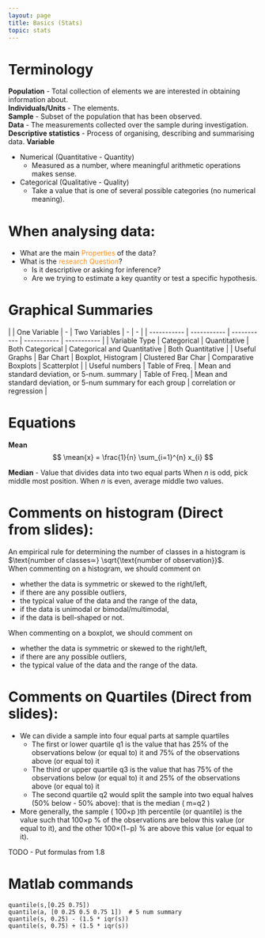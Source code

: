 ```yaml
---
layout: page
title: Basics (Stats)
topic: stats
---
```

$$\newcommand{\prob}[1]{\mathbb{P}(#1)} \newcommand{\cprob}[2]{\prob{#1 \;|\; #2}} \newcommand{\mean}[1]{\bar{#1}}$$

# Terminology
**Population** - Total collection of elements we are interested in obtaining information about.  
**Individuals/Units** - The elements.  
**Sample** - Subset of the population that has been observed.  
**Data** - The measurements collected over the sample during investigation.  
**Descriptive statistics** - Process of organising, describing and summarising data.
**Variable**  
*	Numerical (Quantitative - Quantity)
	- Measured as a number, where meaningful arithmetic operations makes sense.
*	Categorical (Qualitative - Quality)
	- Take a value that is one of several possible categories (no numerical meaning).


# When analysing data:
-	What are the main <span style="color:#FF8F1F">Properties</span> of the data?
-	What is the <span style="color:#FF8F1F">research Question</span>?
	- Is it descriptive or asking for inference?
	- Are we trying to estimate a key quantity or test a specific hypothesis.

# Graphical Summaries

|  | One Variable | - | Two Variables | - | - |
| ----------- | ----------- | ----------- | ----------- | ----------- |
| Variable Type | Categorical |  Quantitative | Both Categorical | Categorical and Quantitative | Both Quantitative |
| Useful Graphs | Bar Chart | Boxplot, Histogram | Clustered Bar Char | Comparative Boxplots | Scatterplot |
| Useful numbers | Table of Freq. | Mean and standard deviation, or 5-num. summary | Table of Freq. | Mean and standard deviation, or 5-num summary for each group | correlation or regression | 

# Equations
**Mean**
$$ \mean{x} = \frac{1}{n} \sum_{i=1}^{n} x_{i} $$

**Median** - Value that divides data into two equal parts
When $n$ is odd, pick middle most position.
When $n$ is even, average middle two values.

# Comments on histogram **(Direct from slides)**:  
An empirical rule for determining the number of classes in a histogram is $\text{number of classes≃} \sqrt{\text{number of observation}}$.  
When commenting on a histogram, we should comment on
-	whether the data is symmetric or skewed to the right/left,
-	if there are any possible outliers,
-	the typical value of the data and the range of the data,
-	if the data is unimodal or bimodal/multimodal,
-	if the data is bell-shaped or not.  

When commenting on a boxplot, we should comment on  
-	whether the data is symmetric or skewed to the right/left,
-	if there are any possible outliers,
-	the typical value of the data and the range of the data.

# Comments on Quartiles **(Direct from slides)**:
*	We can divide a sample into four equal parts at sample quartiles
	- The first or lower quartile  q1  is the value that has 25% of the observations below (or equal to) it and 75% of the observations above (or equal to) it
	- The third or upper quartile  q3  is the value that has 75% of the observations below (or equal to) it and 25% of the observations above (or equal to) it
	- The second quartile  q2  would split the sample into two equal halves (50% below - 50% above): that is the median ( m=q2 )
*	More generally, the sample ( 100×p )th percentile (or quantile) is the value such that  100×p % of the observations are below this value (or equal to it), and the other  100×(1−p) % are above this value (or equal to it).


TODO - Put formulas from 1.8

# Matlab commands
```
quantile(s,[0.25 0.75])  
quantile(a, [0 0.25 0.5 0.75 1])  # 5 num summary
quantile(s, 0.25) - (1.5 * iqr(s))  
quantile(s, 0.75) + (1.5 * iqr(s)) 
``` 